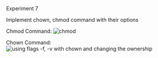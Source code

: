 Experiment 7

Implement chown, chmod command with their options

Chmod Command:
![chmod](https://github.com/user-attachments/assets/354cc042-1902-43c5-8a01-d90786b879de)

Chown Command:
![using flags -f, -v with chown and changing the ownership](https://github.com/user-attachments/assets/0e8c81ae-336a-41c5-9afa-2ce412e68853)
